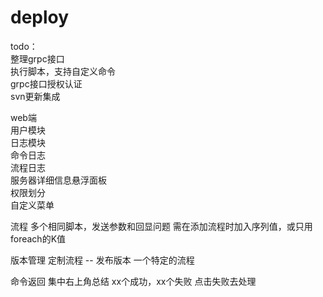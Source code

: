 # deploy
todo：  
整理grpc接口  
执行脚本，支持自定义命令  
grpc接口授权认证  
svn更新集成  

web端  
用户模块  
日志模块  
    命令日志  
    流程日志  
服务器详细信息悬浮面板  
权限划分  
自定义菜单  


流程
多个相同脚本，发送参数和回显问题
需在添加流程时加入序列值，或只用foreach的K值

版本管理
定制流程 -- 发布版本
一个特定的流程

命令返回
集中右上角总结 xx个成功，xx个失败
点击失败去处理
